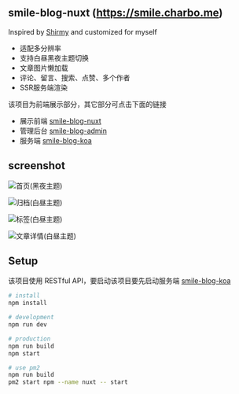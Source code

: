 ## smile-blog-nuxt (https://smile.charbo.me)

Inspired by  [Shirmy](https://github.com/smileShirmy) and customized for myself

- 适配多分辨率
- 支持白昼黑夜主题切换
- 文章图片懒加载
- 评论、留言、搜索、点赞、多个作者
- SSR服务端渲染

该项目为前端展示部分，其它部分可点击下面的链接

- 展示前端 [smile-blog-nuxt](https://github.com/Charbo23/smile-blog-nuxt)
- 管理后台 [smile-blog-admin](https://github.com/Charbo23/smile-blog-admin)
- 服务端 [smile-blog-koa](https://github.com/Charbo23/smile-blog-koa)

## screenshot

![首页(黑夜主题)](https://resource.shirmy.me/blog/screenshot/2019-07-20/smile-blog-nuxt-screenshot-01.png)

![归档(白昼主题)](https://resource.shirmy.me/blog/screenshot/2019-07-20/smile-blog-nuxt-screenshot-02.png)

![标签(白昼主题)](https://resource.shirmy.me/blog/screenshot/2019-07-20/smile-blog-nuxt-screenshot-03.png)

![文章详情(白昼主题)](https://resource.shirmy.me/blog/screenshot/2019-07-20/smile-blog-nuxt-screenshot-04.png)

## Setup

该项目使用 RESTful API，要启动该项目要先启动服务端 [smile-blog-koa](https://github.com/Charbo23/smile-blog-koa)

```bash
# install
npm install

# development
npm run dev

# production 
npm run build
npm start

# use pm2
npm run build
pm2 start npm --name nuxt -- start
```
